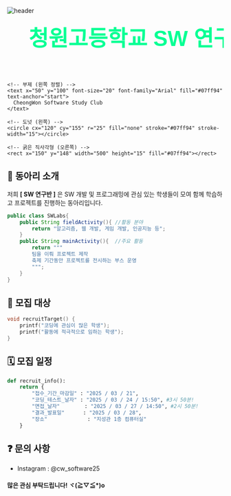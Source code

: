 ![header](https://capsule-render.vercel.app/api?type=waving&height=300&color=000000&text=%20%EC%B2%AD%EC%9B%90%EA%B3%A0%EB%93%B1%ED%95%99%EA%B5%90%20SW%20%EC%97%B0%EA%B5%AC%EB%B0%98%20%20%20%20%20%20%20%20%20%20%20%20%20%20%20%20%20%20%20%20%20%20%20%20%20%20%20%20%20%20%20%20%20%20%20%20%20%20%20%20%20%20&section=header&reversal=false&textBg=true&fontColor=07ff94&animation=fadeIn&fontAlignY=20&fontAlign=32&desc=Cheongwon%20Software%20Study%20Group&fontSize=50&descAlignY=41&descAlign=20)
<br>

<svg width="800" height="200">
    <!-- 타이틀 (Bold, 왼쪽 정렬) -->
    <text x="50" y="60" font-size="50" font-family="Arial" font-weight="bold" fill="#07ff94" text-anchor="start">
      청원고등학교 SW 연구반
    </text>

    <!-- 부제 (왼쪽 정렬) -->
    <text x="50" y="100" font-size="20" font-family="Arial" fill="#07ff94" text-anchor="start">
      CheongWon Software Study Club
    </text>

    <!-- 도넛 (왼쪽) -->
    <circle cx="120" cy="155" r="25" fill="none" stroke="#07ff94" stroke-width="15"></circle>

    <!-- 굵은 직사각형 (오른쪽) -->
    <rect x="150" y="148" width="500" height="15" fill="#07ff94"></rect>
  </svg>

## 📢 동아리 소개  
저희 **[ SW 연구반 ]** 은 SW 개발 및 프로그래밍에 관심 있는 학생들이 모여 함께 학습하고 프로젝트를 진행하는 동아리입니다.
```java
public class SWLabs{
    public String fieldActivity(){ //활동 분야
        return "알고리즘, 웹 개발, 게임 개발, 인공지능 등";
    }
    public String mainActivity(){  //주요 활동
        return """
        팀을 이뤄 프로젝트 제작
        축제 기간동안 프로젝트를 전시하는 부스 운영
        """;
    }
}
```
## 🎯 **모집 대상**
```cpp
void recruitTarget() {
    printf("코딩에 관심이 많은 학생");
    printf("활동에 적극적으로 임하는 학생");
}
```
## 🗓️ **모집 일정**
```python
def recruit_info():
    return {
        "접수_기간_마감일" : "2025 / 03 / 21",
        "코딩_테스트_날자" : "2025 / 03 / 24 / 15:50", #3시 50분!
        "면접_날자"        : "2025 / 03 / 27 / 14:50", #2시 50분!  
        "결과_발표일"      : "2025 / 03 / 28",
        "장소"             : "지성관 1층 컴퓨터실"
    }
```
## ❓ **문의 사항**  
 - Instagram : @cw_software25
#### 많은 관심 부탁드립니다! ヾ(≧▽≦*)o
